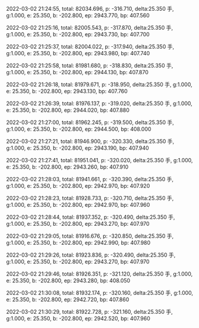 2022-03-02 21:24:55, total: 82034.696, p: -316.710, delta:25.350 手, g:1.000, e: 25.350, b: -202.800, ep: 2943.770, bp: 407.560

2022-03-02 21:25:16, total: 82005.543, p: -317.870, delta:25.350 手, g:1.000, e: 25.350, b: -202.800, ep: 2943.730, bp: 407.700

2022-03-02 21:25:37, total: 82004.022, p: -317.940, delta:25.350 手, g:1.000, e: 25.350, b: -202.800, ep: 2943.980, bp: 407.740

2022-03-02 21:25:58, total: 81981.680, p: -318.830, delta:25.350 手, g:1.000, e: 25.350, b: -202.800, ep: 2944.130, bp: 407.870

2022-03-02 21:26:18, total: 81979.671, p: -318.950, delta:25.350 手, g:1.000, e: 25.350, b: -202.800, ep: 2943.130, bp: 407.760

2022-03-02 21:26:39, total: 81976.137, p: -319.020, delta:25.350 手, g:1.000, e: 25.350, b: -202.800, ep: 2944.020, bp: 407.880

2022-03-02 21:27:00, total: 81962.245, p: -319.500, delta:25.350 手, g:1.000, e: 25.350, b: -202.800, ep: 2944.500, bp: 408.000

2022-03-02 21:27:21, total: 81946.900, p: -320.330, delta:25.350 手, g:1.000, e: 25.350, b: -202.800, ep: 2943.190, bp: 407.940

2022-03-02 21:27:41, total: 81951.041, p: -320.020, delta:25.350 手, g:1.000, e: 25.350, b: -202.800, ep: 2943.260, bp: 407.910

2022-03-02 21:28:03, total: 81941.661, p: -320.390, delta:25.350 手, g:1.000, e: 25.350, b: -202.800, ep: 2942.970, bp: 407.920

2022-03-02 21:28:23, total: 81928.733, p: -320.710, delta:25.350 手, g:1.000, e: 25.350, b: -202.800, ep: 2942.970, bp: 407.960

2022-03-02 21:28:44, total: 81937.352, p: -320.490, delta:25.350 手, g:1.000, e: 25.350, b: -202.800, ep: 2943.270, bp: 407.970

2022-03-02 21:29:05, total: 81916.676, p: -320.850, delta:25.350 手, g:1.000, e: 25.350, b: -202.800, ep: 2942.990, bp: 407.980

2022-03-02 21:29:26, total: 81923.836, p: -320.490, delta:25.350 手, g:1.000, e: 25.350, b: -202.800, ep: 2943.270, bp: 407.970

2022-03-02 21:29:46, total: 81926.351, p: -321.120, delta:25.350 手, g:1.000, e: 25.350, b: -202.800, ep: 2943.280, bp: 408.050

2022-03-02 21:30:08, total: 81932.174, p: -320.160, delta:25.350 手, g:1.000, e: 25.350, b: -202.800, ep: 2942.720, bp: 407.860

2022-03-02 21:30:29, total: 81922.728, p: -321.160, delta:25.350 手, g:1.000, e: 25.350, b: -202.800, ep: 2942.520, bp: 407.960